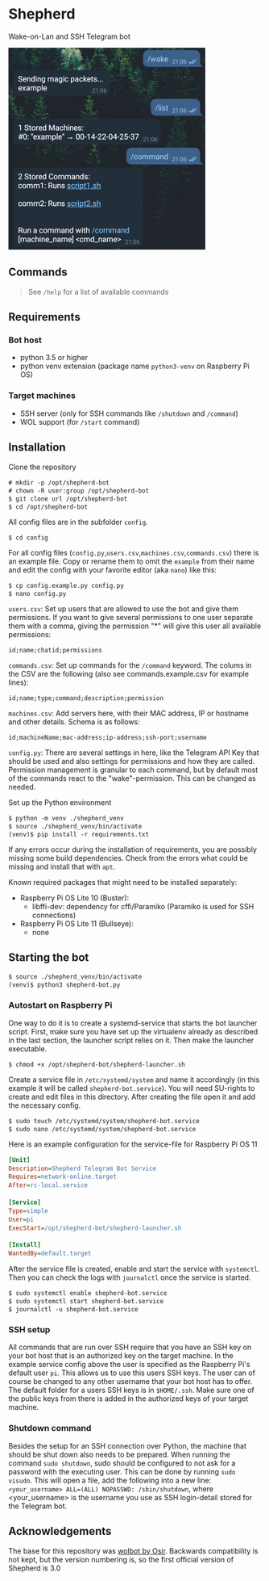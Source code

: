 # Shepherd

Wake-on-Lan and SSH Telegram bot

![chat example](images/chat.jpg)

## Commands

> See `/help` for a list of available commands

## Requirements

### Bot host
- python 3.5 or higher
- python venv extension (package name `python3-venv` on Raspberry Pi OS)

### Target machines
- SSH server (only for SSH commands like `/shutdown` and `/command`)
- WOL support (for `/start` command)

## Installation

Clone the repository
```
# mkdir -p /opt/shepherd-bot
# chown -R user:group /opt/shepherd-bot
$ git clone url /opt/shepherd-bot
$ cd /opt/shepherd-bot
```

All config files are in the subfolder `config`.
```
$ cd config
```

For all config files (`config.py`,`users.csv`,`machines.csv`,`commands.csv`) there is an example file. Copy or rename them to omit the `example` from their name and edit the config with your favorite editor (aka `nano`) like this:
```
$ cp config.example.py config.py
$ nano config.py
```
`users.csv`: Set up users that are allowed to use the bot and give them permissions. If you want to give several permissions to one user separate them with a comma, giving the permission "\*" will give this user all available permissions:
```
id;name;chatid;permissions
```

`commands.csv`: Set up commands for the `/command` keyword. The colums in the CSV are the following (also see commands.example.csv for example lines):
```
id;name;type;command;description;permission
```

`machines.csv`: Add servers here, with their MAC address, IP or hostname and other details. Schema is as follows:
```
id;machineName;mac-address;ip-address;ssh-port;username
```
`config.py`: There are several settings in here, like the Telegram API Key that should be used and also settings for permissions and how they are called. Permission management is granular to each command, but by default most of the commands react to the "wake"-permission. This can be changed as needed.

Set up the Python environment
```
$ python -m venv ./shepherd_venv
$ source ./shepherd_venv/bin/activate
(venv)$ pip install -r requirements.txt
```
If any errors occur during the installation of requirements, you are possibly missing some build dependencies. Check from the errors what could be missing and install that with `apt`.

Known required packages that might need to be installed separately:
- Raspberry Pi OS Lite 10 (Buster):
    - libffi-dev: dependency for cffi/Paramiko (Paramiko is used for SSH connections)
- Raspberry Pi OS Lite 11 (Bullseye):
    - none

## Starting the bot
```
$ source ./shepherd_venv/bin/activate
(venv)$ python3 shepherd-bot.py
```

### Autostart on Raspberry Pi

One way to do it is to create a systemd-service that starts the bot launcher script.
First, make sure you have set up the virtualenv already as described in the last section, the launcher script relies on it. Then make the launcher executable.
```
$ chmod +x /opt/shepherd-bot/shepherd-launcher.sh
```

Create a service file in `/etc/systemd/system` and name it accordingly (in this example it will be called `shepherd-bot.service`). You will need SU-rights to create and edit files in this directory.
After creating the file open it and add the necessary config.

```
$ sudo touch /etc/systemd/system/shepherd-bot.service
$ sudo nano /etc/systemd/system/shepherd-bot.service
```

Here is an example configuration for the service-file for Raspberry Pi OS 11

```ini
[Unit]
Description=Shepherd Telegram Bot Service
Requires=network-online.target
After=rc-local.service

[Service]
Type=simple
User=pi
ExecStart=/opt/shepherd-bot/shepherd-launcher.sh

[Install]
WantedBy=default.target

```

After the service file is created, enable and start the service with `systemctl`. Then you can check the logs with `journalctl` once the service is started.

```
$ sudo systemctl enable shepherd-bot.service
$ sudo systemctl start shepherd-bot.service
$ journalctl -u shepherd-bot.service
```

### SSH setup
All commands that are run over SSH require that you have an SSH key on your bot host that is an authorized key on the target machine.
In the example service config above the user is specified as the Raspberry Pi's default user `pi`. This allows us to use this users SSH keys. The user can of course be changed to any other username that your bot host has to offer. The default folder for a users SSH keys is in `$HOME/.ssh`. Make sure one of the public keys from there is added in the authorized keys of your target machine.

### Shutdown command

Besides the setup for an SSH connection over Python, the machine that should be shut down also needs to be prepared.
When running the command `sudo shutdown`, sudo should be configured to not ask for a password with the executing user.
This can be done by running `sudo visudo`. This will open a file, add the following into a new line: `<your_username> ALL=(ALL) NOPASSWD: /sbin/shutdown`, where <your_username> is the username you use as SSH login-detail stored for the Telegram bot.

## Acknowledgements

The base for this repository was [wolbot by Osir](https://github.com/osir/wolbot). Backwards compatibility is not kept, but the version numbering is, so the first official version of Shepherd is 3.0
